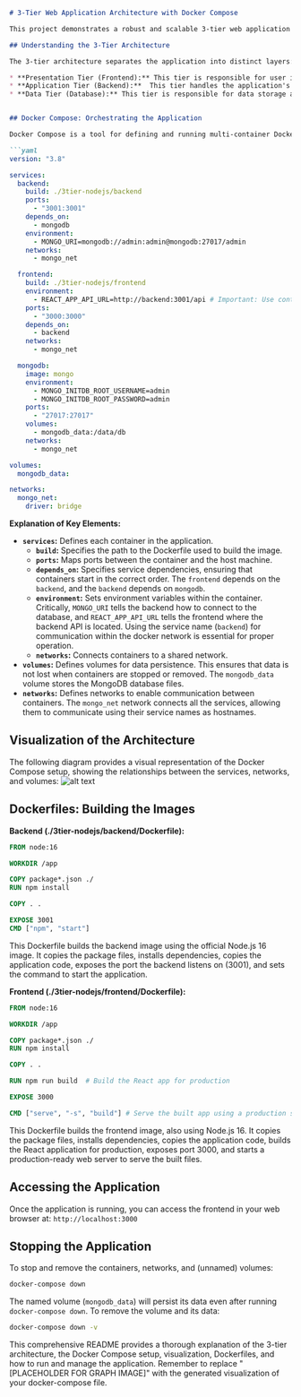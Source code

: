 ```markdown
# 3-Tier Web Application Architecture with Docker Compose

This project demonstrates a robust and scalable 3-tier web application architecture using Docker Compose and best practices for containerization.  The application consists of a frontend, a backend, and a database, each running in its own isolated container. This approach promotes modularity, maintainability, and efficient resource utilization.

## Understanding the 3-Tier Architecture

The 3-tier architecture separates the application into distinct layers:

* **Presentation Tier (Frontend):** This tier is responsible for user interaction and displaying information. In our case, it's a React application that provides the user interface.  It communicates with the backend API to retrieve and display data.
* **Application Tier (Backend):**  This tier handles the application's logic and processes user requests. It acts as an intermediary between the frontend and the database. Our backend is a Node.js application built with Express.js, providing a RESTful API.
* **Data Tier (Database):** This tier is responsible for data storage and retrieval.  We are using MongoDB, a NoSQL document database, to store the application's data.


## Docker Compose: Orchestrating the Application

Docker Compose is a tool for defining and running multi-container Docker applications. It uses a YAML file (`docker-compose.yml`) to configure the application's services, networks, and volumes.  This allows you to easily manage the entire application lifecycle with a single command.

```yaml
version: "3.8"

services:
  backend:
    build: ./3tier-nodejs/backend
    ports:
      - "3001:3001"
    depends_on:
      - mongodb
    environment:
      - MONGO_URI=mongodb://admin:admin@mongodb:27017/admin
    networks:
      - mongo_net

  frontend:
    build: ./3tier-nodejs/frontend
    environment:
      - REACT_APP_API_URL=http://backend:3001/api # Important: Use container name
    ports:
      - "3000:3000"
    depends_on:
      - backend
    networks:
      - mongo_net

  mongodb:
    image: mongo
    environment:
      - MONGO_INITDB_ROOT_USERNAME=admin
      - MONGO_INITDB_ROOT_PASSWORD=admin
    ports:
      - "27017:27017"
    volumes:
      - mongodb_data:/data/db
    networks:
      - mongo_net

volumes:
  mongodb_data:

networks:
  mongo_net:
    driver: bridge
```


**Explanation of Key Elements:**

* **`services`:**  Defines each container in the application.
    * **`build`:** Specifies the path to the Dockerfile used to build the image.
    * **`ports`:** Maps ports between the container and the host machine.
    * **`depends_on`:** Specifies service dependencies, ensuring that containers start in the correct order.  The `frontend` depends on the `backend`, and the `backend` depends on `mongodb`.
    * **`environment`:**  Sets environment variables within the container.  Critically, `MONGO_URI` tells the backend how to connect to the database, and `REACT_APP_API_URL` tells the frontend where the backend API is located. Using the service name (`backend`) for communication within the docker network is essential for proper operation.
    * **`networks`:** Connects containers to a shared network.
* **`volumes`:**  Defines volumes for data persistence. This ensures that data is not lost when containers are stopped or removed. The `mongodb_data` volume stores the MongoDB database files.
* **`networks`:**  Defines networks to enable communication between containers. The `mongo_net` network connects all the services, allowing them to communicate using their service names as hostnames.


## Visualization of the Architecture

The following diagram provides a visual representation of the Docker Compose setup, showing the relationships between the services, networks, and volumes:
![alt text](<docker-compose-graph (4).svg>)


## Dockerfiles: Building the Images

**Backend (./3tier-nodejs/backend/Dockerfile):**

```dockerfile
FROM node:16

WORKDIR /app

COPY package*.json ./
RUN npm install

COPY . .

EXPOSE 3001
CMD ["npm", "start"]
```

This Dockerfile builds the backend image using the official Node.js 16 image. It copies the package files, installs dependencies, copies the application code, exposes the port the backend listens on (3001), and sets the command to start the application.

**Frontend (./3tier-nodejs/frontend/Dockerfile):**

```dockerfile
FROM node:16

WORKDIR /app

COPY package*.json ./
RUN npm install

COPY . .

RUN npm run build  # Build the React app for production

EXPOSE 3000

CMD ["serve", "-s", "build"] # Serve the built app using a production server (e.g., serve)

```

This Dockerfile builds the frontend image, also using Node.js 16.  It copies the package files, installs dependencies, copies the application code, builds the React application for production, exposes port 3000, and starts a production-ready web server to serve the built files.




## Accessing the Application

Once the application is running, you can access the frontend in your web browser at:  `http://localhost:3000`


## Stopping the Application

To stop and remove the containers, networks, and (unnamed) volumes:

```bash
docker-compose down
```

The named volume (`mongodb_data`) will persist its data even after running `docker-compose down`.  To remove the volume and its data:

```bash
docker-compose down -v 
```



This comprehensive README provides a thorough explanation of the 3-tier architecture, the Docker Compose setup, visualization, Dockerfiles, and how to run and manage the application. Remember to replace "[PLACEHOLDER FOR GRAPH IMAGE]" with the generated visualization of your docker-compose file.

